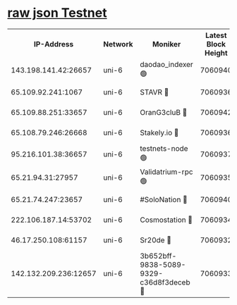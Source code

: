 [raw json Testnet](https://rpc-check.junot.stavr.tech/junot/rpc-junot-result.json)
=


<table><tr><th>IP-Address</th><th>Network</th><th>Moniker</th><th>Latest Block Height</th><th>Earliest Block Height</th><th>Catching Up</th><th>Tx Index</th><th>Voting Power</th><th>Scan Time</th></tr><tr><td>143.198.141.42:26657</td><td>uni-6</td><td>daodao_indexer 🟢</td><td>7060940</td><td>1</td><td>False</td><td>off</td><td>0</td><td>2024-01-15T06:38:39.454259871UTC</td></tr><tr><td>65.109.92.241:1067</td><td>uni-6</td><td>STAVR 🔴</td><td>7060936</td><td>1138541</td><td>False</td><td>on</td><td>6042</td><td>2024-01-15T06:38:29.149771899UTC</td></tr><tr><td>65.109.88.251:33657</td><td>uni-6</td><td>OranG3cluB 🔴</td><td>7060942</td><td>1138541</td><td>False</td><td>on</td><td>11</td><td>2024-01-15T06:38:43.950624746UTC</td></tr><tr><td>65.108.79.246:26668</td><td>uni-6</td><td>Stakely.io 🔴</td><td>7060936</td><td>1570872</td><td>False</td><td>on</td><td>1358933</td><td>2024-01-15T06:38:29.472861285UTC</td></tr><tr><td>95.216.101.38:36657</td><td>uni-6</td><td>testnets-node 🟢</td><td>7060937</td><td>1615130</td><td>False</td><td>on</td><td>0</td><td>2024-01-15T06:38:31.951619820UTC</td></tr><tr><td>65.21.94.31:27957</td><td>uni-6</td><td>Validatrium-rpc 🟢</td><td>7060935</td><td>2943363</td><td>False</td><td>on</td><td>0</td><td>2024-01-15T06:38:24.706113191UTC</td></tr><tr><td>65.21.74.247:23657</td><td>uni-6</td><td>#SoloNation 🔴</td><td>7060940</td><td>5208001</td><td>False</td><td>on</td><td>112</td><td>2024-01-15T06:38:38.430916496UTC</td></tr><tr><td>222.106.187.14:53702</td><td>uni-6</td><td>Cosmostation 🔴</td><td>7060934</td><td>5344501</td><td>False</td><td>on</td><td>110003</td><td>2024-01-15T06:38:22.198861087UTC</td></tr><tr><td>46.17.250.108:61157</td><td>uni-6</td><td>Sr20de 🔴</td><td>7060932</td><td>6419777</td><td>False</td><td>on</td><td>37</td><td>2024-01-15T06:38:16.772432860UTC</td></tr><tr><td>142.132.209.236:12657</td><td>uni-6</td><td>3b652bff-9838-5089-9329-c36d8f3deceb 🔴</td><td>7060933</td><td>7051280</td><td>False</td><td>on</td><td>157563</td><td>2024-01-15T06:38:20.837122925UTC</td></tr></table>